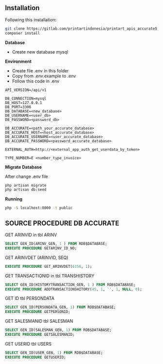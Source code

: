 ## Installation

Following this installation:

```sh
git clone https://gitlab.com/printartindonesia/printart_apis_accurate5.git
composer install
```

**Database**
- Create new database mysql

**Environment**
- Create file .env in this folder
- Copy from .env.example to .env
- Follow this code in .env

```
API_VERSION=/api/v1

DB_CONNECTION=mysql
DB_HOST=127.0.0.1
DB_PORT=3306
DB_DATABASE=<new_database>
DB_USERNAME=<user_db>
DB_PASSWORD=<password_db>

DB_ACCURATE=<path_your_accurate_database>
DB_ACCURATE_HOST=<host_accurate_database>
DB_ACCURATE_USERNAME=<user_accurate_database>
DB_ACCURATE_PASSWORD=<password_accurate_database>

EXTERNAL_AUTH=http://<external_app_auth_get_userdata_by_token>

TYPE_NUMBER=E <number_type_invoice>
```

**Migrate Database**

After change .env file

```sh
php artisan migrate
php artisan db:seed
```


**Running**

```sh
php -S localhost:8000 -t public
```

## SOURCE PROCEDURE DB ACCURATE

GET ARINVID in tbl ARINV

~~~~sql
SELECT GEN_ID(ARINV_GEN, 1 ) FROM RDB$DATABASE;
EXECUTE PROCEDURE GETARINV_ID_NO;
~~~~

GET ARINVDET (ARINVID, SEQ)

~~~~sql
EXECUTE PROCEDURE GET_ARINVDET(6156, 1);
~~~~

GET TRANSACTIONID in tbl TRANSHISTORY

~~~~sql
SELECT GEN_ID(HISTORYTRANSACTION_GEN, 1 ) FROM RDB$DATABASE;
EXECUTE PROCEDURE ADDTRANSACTIONSHITORY(45, 1, '', 1, NULL, 0);
~~~~

GET ID tbl PERSONDATA

~~~~sql
SELECT GEN_ID(PERSONDATA_GEN, 1) FROM RDB$DATABASE; 
EXECUTE PROCEDURE GETPERSONID;
~~~~

GET SALESMANID tbl SALESMAN

~~~~sql
SELECT GEN_ID(SALESMAN_GEN, 1) FROM RDB$DATABASE;
EXECUTE PROCEDURE GETSALESMANID;
~~~~

GET USERID tbl USERS

~~~~sql
SELECT GEN_ID(USER_GEN, 1) FROM RDB$DATABASE;
EXECUTE PROCEDURE GETUSERID;
~~~~